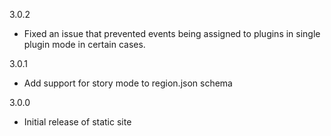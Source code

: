 3.0.2

- Fixed an issue that prevented events being assigned to plugins in single plugin mode in certain cases.

3.0.1

- Add support for story mode to region.json schema

3.0.0

- Initial release of static site
